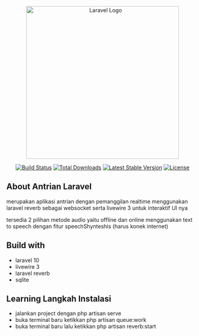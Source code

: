 <p align="center"><a href="https://laravel.com" target="_blank"><img src="https://raw.githubusercontent.com/laravel/art/master/logo-lockup/5%20SVG/2%20CMYK/1%20Full%20Color/laravel-logolockup-cmyk-red.svg" width="400" alt="Laravel Logo"></a></p>

<p align="center">
<a href="https://github.com/laravel/framework/actions"><img src="https://github.com/laravel/framework/workflows/tests/badge.svg" alt="Build Status"></a>
<a href="https://packagist.org/packages/laravel/framework"><img src="https://img.shields.io/packagist/dt/laravel/framework" alt="Total Downloads"></a>
<a href="https://packagist.org/packages/laravel/framework"><img src="https://img.shields.io/packagist/v/laravel/framework" alt="Latest Stable Version"></a>
<a href="https://packagist.org/packages/laravel/framework"><img src="https://img.shields.io/packagist/l/laravel/framework" alt="License"></a>
</p>

## About Antrian Laravel

merupakan aplikasi antrian dengan pemanggilan realtime menggunakan laravel reverb sebagai websocket serta livewire 3 untuk interaktif UI nya

tersedia 2 pilihan metode audio yaitu offline dan online menggunakan text to speech dengan fitur speechShynteshis (harus konek internet)

## Build with
- laravel 10
- livewire 3
- laravel reverb
- sqlite

## Learning Langkah Instalasi
- jalankan project dengan php artisan serve
- buka terminal baru ketikkan php artisan queue:work
- buka terminal baru lalu ketikkan php artisan reverb:start
